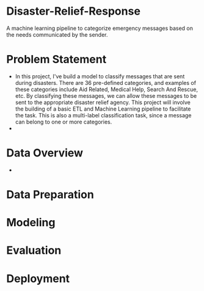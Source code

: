 # Disaster-Relief-Response
A machine learning pipeline to categorize emergency messages based on the needs communicated by the sender.

# Problem Statement
- In this project, I've build a model to classify messages that are sent during disasters. There are 36 pre-defined categories, and examples of these categories include Aid Related, Medical Help, Search And Rescue, etc. By classifying these messages, we can allow these messages to be sent to the appropriate disaster relief agency. This project will involve the building of a basic ETL and Machine Learning pipeline to facilitate the task. This is also a multi-label classification task, since a message can belong to one or more categories.
- 
# Data Overview
- 

# Data Preparation
# Modeling
# Evaluation
# Deployment
